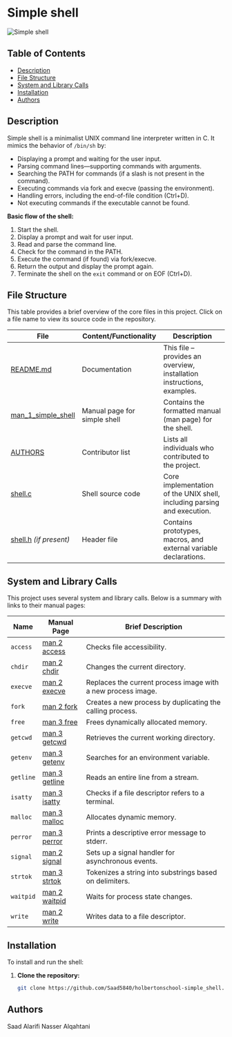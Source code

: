 # Simple shell

![Simple shell](https://i.imgur.com/9m8edhj.jpg)

## Table of Contents
- [Description](#description)
- [File Structure](#file-structure)
- [System and Library Calls](#system-and-library-calls)
- [Installation](#installation)
- [Authors](#authors)

## Description
Simple shell is a minimalist UNIX command line interpreter written in C. It mimics the behavior of `/bin/sh` by:
- Displaying a prompt and waiting for the user input.
- Parsing command lines—supporting commands with arguments.
- Searching the PATH for commands (if a slash is not present in the command).
- Executing commands via fork and execve (passing the environment).
- Handling errors, including the end-of-file condition (Ctrl+D).
- Not executing commands if the executable cannot be found.

**Basic flow of the shell:**
1. Start the shell.
2. Display a prompt and wait for user input.
3. Read and parse the command line.
4. Check for the command in the PATH.
5. Execute the command (if found) via fork/execve.
6. Return the output and display the prompt again.
7. Terminate the shell on the `exit` command or on EOF (Ctrl+D).

## File Structure
This table provides a brief overview of the core files in this project. Click on a file name to view its source code in the repository.

| File                             | Content/Functionality                                                     | Description                                                            |
| -------------------------------- | ------------------------------------------------------------------------- | ---------------------------------------------------------------------- |
| [README.md](README.md)           | Documentation                                                             | This file – provides an overview, installation instructions, examples. |
| [man_1_simple_shell](man_1_simple_shell) | Manual page for simple shell                                            | Contains the formatted manual (man page) for the shell.                |
| [AUTHORS](AUTHORS)               | Contributor list                                                          | Lists all individuals who contributed to the project.                |
| [shell.c](shell.c)               | Shell source code                                                         | Core implementation of the UNIX shell, including parsing and execution. |
| [shell.h](shell.h) *(if present)*| Header file                                                               | Contains prototypes, macros, and external variable declarations.     |

## System and Library Calls
This project uses several system and library calls. Below is a summary with links to their manual pages:

| Name       | Manual Page                                                                                  | Brief Description                                                                                   |
| ---------- | -------------------------------------------------------------------------------------------- | --------------------------------------------------------------------------------------------------- |
| `access`   | [man 2 access](https://man7.org/linux/man-pages/man2/access.2.html)                          | Checks file accessibility.                                                                          |
| `chdir`    | [man 2 chdir](https://man7.org/linux/man-pages/man2/chdir.2.html)                            | Changes the current directory.                                                                      |
| `execve`   | [man 2 execve](https://man7.org/linux/man-pages/man2/execve.2.html)                          | Replaces the current process image with a new process image.                                        |
| `fork`     | [man 2 fork](https://man7.org/linux/man-pages/man2/fork.2.html)                              | Creates a new process by duplicating the calling process.                                           |
| `free`     | [man 3 free](https://man7.org/linux/man-pages/man3/free.3.html)                              | Frees dynamically allocated memory.                                                                 |
| `getcwd`   | [man 3 getcwd](https://man7.org/linux/man-pages/man3/getcwd.3.html)                          | Retrieves the current working directory.                                                            |
| `getenv`   | [man 3 getenv](https://man7.org/linux/man-pages/man3/getenv.3.html)                          | Searches for an environment variable.                                                               |
| `getline`  | [man 3 getline](https://man7.org/linux/man-pages/man3/getline.3.html)                        | Reads an entire line from a stream.                                                                 |
| `isatty`   | [man 3 isatty](https://man7.org/linux/man-pages/man3/isatty.3.html)                          | Checks if a file descriptor refers to a terminal.                                                   |
| `malloc`   | [man 3 malloc](https://man7.org/linux/man-pages/man3/malloc.3.html)                          | Allocates dynamic memory.                                                                           |
| `perror`   | [man 3 perror](https://man7.org/linux/man-pages/man3/perror.3.html)                          | Prints a descriptive error message to stderr.                                                       |
| `signal`   | [man 2 signal](https://man7.org/linux/man-pages/man2/signal.2.html)                          | Sets up a signal handler for asynchronous events.                                                 |
| `strtok`   | [man 3 strtok](https://man7.org/linux/man-pages/man3/strtok.3.html)                          | Tokenizes a string into substrings based on delimiters.                                             |
| `waitpid`  | [man 2 waitpid](https://man7.org/linux/man-pages/man2/waitpid.2.html)                        | Waits for process state changes.                                                                    |
| `write`    | [man 2 write](https://man7.org/linux/man-pages/man2/write.2.html)                            | Writes data to a file descriptor.                                                                   |

## Installation
To install and run the shell:

1. **Clone the repository:**

   ```bash
   git clone https://github.com/Saad5840/holbertonschool-simple_shell.git

## Authors
Saad Alarifi
Nasser Alqahtani
